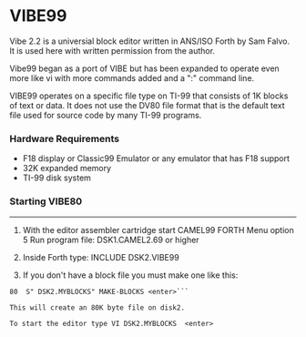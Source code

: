 # VIBE99
Vibe 2.2 is a universial block editor written in ANS/ISO Forth by Sam Falvo.
It is used here with written permission from the author. 

Vibe99 began as a port of VIBE but has been expanded to operate even
more like vi with more commands added and a ":" command line.

VIBE99 operates on a specific file type on TI-99 that consists of 1K
blocks of text or data. It does not use the DV80 file format that is
the default text file used for source code by many TI-99 programs. 

### Hardware Requirements
- F18 display or Classic99 Emulator or any emulator that has F18 support
- 32K expanded memory
- TI-99 disk system 


### Starting VIBE80
---------------
1. With the editor assembler cartridge start CAMEL99 FORTH
   Menu option 5 Run program file:  DSK1.CAMEL2.69 or higher

2. Inside Forth type:  INCLUDE DSK2.VIBE99

3. If you don't have a block file you must make one like this:
   
```DECIMAL  <enter>
80  S" DSK2.MYBLOCKS" MAKE-BLOCKS <enter>```

This will create an 80K byte file on disk2.

To start the editor type VI DSK2.MYBLOCKS  <enter>

